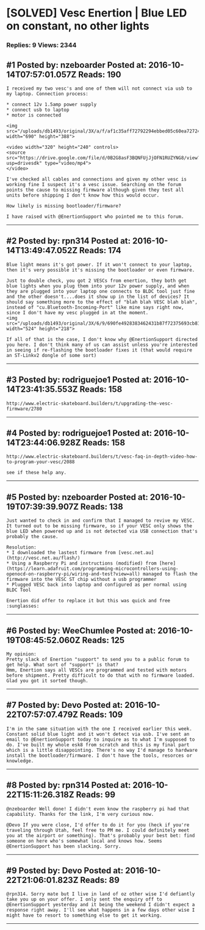 # \[SOLVED\] Vesc Enertion &#124; Blue LED on constant, no other lights

### Replies: 9 Views: 2344

## \#1 Posted by: nzeboarder Posted at: 2016-10-14T07:57:01.057Z Reads: 190

```
I received my two vesc's and one of them will not connect via usb to my laptop. Connection process:

* connect 12v 1.5amp power supply
* connect usb to laptop
* motor is connected

<img src="/uploads/db1493/original/3X/a/f/af1c35aff72792294ebbed05c60ea72724b8a311.JPG" width="690" height="388">

<video width="320" height="240" controls>
<source src="https://drive.google.com/file/d/0B2G8asF3BQNFUjJjOFN1RUZYNG8/view?usp=drivesdk" type="video/mp4">
</video>

I've checked all cables and connections and given my other vesc is working fine I suspect it's a vesc issue. Searching on the forum points the cause to missing firmware although given they test all units before shipping I don't know how this would occur. 

How likely is missing bootloader/firmware? 

I have raised with @EnertionSupport who pointed me to this forum.
```

---
## \#2 Posted by: rpn314 Posted at: 2016-10-14T13:49:47.052Z Reads: 174

```
Blue light means it's got power. If it won't connect to your laptop, then it's very possible it's missing the bootloader or even firmware.

Just to double check, you got 2 VESCs from enertion, they both get blue lights when you plug them into your 12v power supply, and when they are plugged into your laptop one connects to BLDC tool just fine and the other doesn't....does it show up in the list of devices? It should say something more to the effect of "blah blah VESC blah blah", instead of "cu.Bluetooth-Incoming-Port" like mine says right now, since I don't have my vesc plugged in at the moment.
<img src="/uploads/db1493/original/3X/6/9/690fe4928383462431b87f72375693cb81d37cbf.png" width="524" height="218">

If all of that is the case, I don't know why @EnertionSupport directed you here. I don't think many of us can assist unless you're interested in seeing if re-flashing the bootloader fixes it (that would require an ST-Linkv2 dongle of some sort)
```

---
## \#3 Posted by: rodriguejoe1 Posted at: 2016-10-14T23:41:35.553Z Reads: 158

```
http://www.electric-skateboard.builders/t/upgrading-the-vesc-firmware/2780
```

---
## \#4 Posted by: rodriguejoe1 Posted at: 2016-10-14T23:44:06.928Z Reads: 158

```
http://www.electric-skateboard.builders/t/vesc-faq-in-depth-video-how-to-program-your-vesc/2088

see if these help any.
```

---
## \#5 Posted by: nzeboarder Posted at: 2016-10-19T07:39:39.907Z Reads: 138

```
Just wanted to check in and confirm that I managed to revive my VESC. It turned out to be missing firmware, so if your VESC only shows the blue LED when powered up and is not detected via USB connection that's probably the cause.

Resolution:
* I downloaded the lastest firmware from [vesc.net.au](http://vesc.net.au/flash/)
* Using a Raspberry Pi and instructions (modified) from [here](https://learn.adafruit.com/programming-microcontrollers-using-openocd-on-raspberry-pi/wiring-and-test?view=all) managed to flash the firmware into the VESC ST chip without a usb programmer
* Plugged VESC back into laptop and configured as per normal using BLDC Tool

Enertion did offer to replace it but this was quick and free :sunglasses:
```

---
## \#6 Posted by: WeeChumlee Posted at: 2016-10-19T08:45:52.060Z Reads: 125

```
My opinion:
Pretty slack of Enertion "support" to send you to a public forum to get help. What sort of "support" is that?
Hmm, Enertion says all VESCs are programmed and tested with motors before shipment. Pretty difficult to do that with no firmware loaded.
Glad you got it sorted though.
```

---
## \#7 Posted by: Devo Posted at: 2016-10-22T07:57:07.479Z Reads: 109

```
I'm in the same situation with the one I received earlier this week. Constant solid blue light and it won't detect via usb. I've sent an email to @EnertionSupport today to inquire as to what I'm supposed to do. I've built my whole esk8 from scratch and this is my final part which is a little disappointing. There's no way I'd manage to hardware install the bootloader/firmware. I don't have the tools, resorces or knowledge.
```

---
## \#8 Posted by: rpn314 Posted at: 2016-10-22T15:11:26.318Z Reads: 99

```
@nzeboarder Well done! I didn't even know the raspberry pi had that capability. Thanks for the link, I'm very curious now.

@Devo If you were close, I'd offer to do it for you (heck if you're traveling through Utah, feel free to PM me. I could definitely meet you at the airport or something). That's probably your best bet: find someone on here who's somewhat local and knows how. Seems @EnertionSupport has been slacking. Sorry.
```

---
## \#9 Posted by: Devo Posted at: 2016-10-22T21:06:01.823Z Reads: 89

```
@rpn314. Sorry mate but I live in land of oz other wise I'd defiantly take you up on your offer. I only sent the enquiry off to @EnertionSupport yesterday and it being the weekend I didn't expect a response right away. I'll see what happens in a few days other wise I might have to resort to something else to get it working.
```

---
